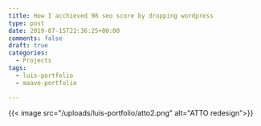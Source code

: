 ```yaml
---
title: How I acchieved 98 seo score by dropping wordpress
type: post
date: 2019-07-15T22:36:25+00:00
comments: false
draft: true
categories:
  - Projects
tags:
  - luis-portfolio
  - maave-portfolio

---
```




<!--more-->

{{< image src="/uploads/luis-portfolio/atto2.png" alt="ATTO redesign">}}

